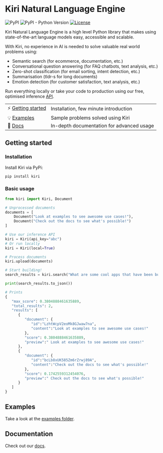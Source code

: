 # Kiri Natural Language Engine

![PyPI](https://img.shields.io/pypi/v/kiri) ![PyPI - Python Version](https://img.shields.io/pypi/pyversions/kiri) [![License](https://img.shields.io/badge/License-Apache%202.0-blue.svg)](https://opensource.org/licenses/Apache-2.0)

Kiri Natural Language Engine is a high level Python library that makes using state-of-the-art language models easy, accessible and scalable.

With Kiri, no experience in AI is needed to solve valuable real world problems using:

- Semantic search (for ecommerce, documentation, etc.)
- Conversational question answering (for FAQ chatbots, text analysis, etc.)
- Zero-shot classification (for email sorting, intent detection, etc.)
- Summarisation (tldr-s for long documents)
- Emotion detection (for customer satisfaction, text analysis, etc.)

Run everything locally or take your code to production using our free, optimised inference [API](https://kiri.ai).

|                                        |                                           |
| -------------------------------------- | ----------------------------------------- |
| ⚡ [Getting started](#getting-started) | Installation, few minute introduction     |
| 💡 [Examples](#examples)               | Sample problems solved using Kiri         |
| 📙 [Docs](#documentation)              | In-depth documentation for advanced usage |

## Getting started

### Installation

Install Kiri via PyPi:

```bash
pip install kiri
```

### Basic usage

```python
from kiri import Kiri, Document

# Unprocessed documents
documents = [
    Document("Look at examples to see awesome use cases!"),
    Document("Check out the docs to see what's possible!")
]

# Use our inference API
kiri = Kiri(api_key="abc")
# Or run locally
kiri = Kiri(local=True)

# Process documents
kiri.upload(documents)

# Start building!
search_results = kiri.search("What are some cool apps that have been built?")

print(search_results.to_json())

# Prints
{
   "max_score": 0.3804888461635889,
   "total_results": 2,
   "results": [
      {
         "document": {
            "id":"LzhtWcpV2eoMk8GJwaw7na",
            "content":"Look at examples to see awesome use cases!"
         },
         "score": 0.3804888461635889,
         "preview":" Look at examples to see awesome use cases!"
      },
      {
         "document": {
            "id":"bcLb8xUK585Zm6rZrwj89A",
            "content":"Check out the docs to see what's possible!"
         },
         "score": 0.1742559312454076,
         "preview":" Check out the docs to see what's possible!"
      }
   ]
}

```

## Examples

Take a look at the [examples folder](/examples).

## Documentation

Check out our [docs]().
